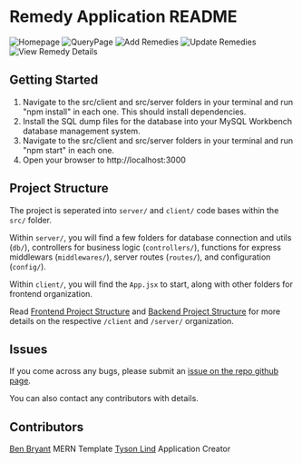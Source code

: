 # Remedy Application README

![Homepage](https://user-images.githubusercontent.com/23481564/208271990-c640aaf9-8fe1-4a05-afed-ecc3b86938af.PNG)
![QueryPage](https://user-images.githubusercontent.com/23481564/208271995-855b19e7-1df2-44df-9cf3-5b7bd11c0f76.PNG)
![Add Remedies](https://user-images.githubusercontent.com/23481564/208272000-a64f19c4-5538-4585-bc71-55db61d07f5a.PNG)
![Update Remedies](https://user-images.githubusercontent.com/23481564/208272011-53e57dfa-01fc-4800-acf9-f397feaf9daf.PNG)
![View Remedy Details](https://user-images.githubusercontent.com/23481564/208272020-f340317f-3b06-4f3c-95a1-497e2a8c5e7f.PNG)

## Getting Started

1. Navigate to the src/client and src/server folders in your terminal and run "npm install" in each one. This should install dependencies.
2. Install the SQL dump files for the database into your MySQL Workbench database management system.
3. Navigate to the src/client and src/server folders in your terminal and run "npm start" in each one.
4. Open your browser to http://localhost:3000

## Project Structure

The project is seperated into `server/` and `client/` code bases within the `src/` folder.

Within `server/`, you will find a few folders for database connection and utils (`db/`), controllers for business logic (`controllers/`), functions for express middlewars (`middlewares/`), server routes (`routes/`), and configuration (`config/`).

Within `client/`, you will find the `App.jsx` to start, along with other folders for frontend organization.

Read [Frontend Project Structure](./src/client/README.md#project-structure) and [Backend Project Structure](./src/server/README.md#project-structure) for more details on the respective `/client` and `/server/` organization.

## Issues

If you come across any bugs, please submit an [issue on the repo github page](https://github.com/Bryantellius/basic-mern-template/issues).

You can also contact any contributors with details.

## Contributors

[Ben Bryant](https://github.com/Bryantellius) MERN Template
[Tyson Lind](https://github.com/tysonlind) Application Creator
